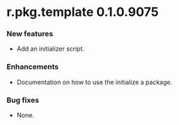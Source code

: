 # r.pkg.template 0.1.0.9075
### New features
* Add an initializer script.
### Enhancements
* Documentation on how to use the initialize a package.
### Bug fixes
* None.
